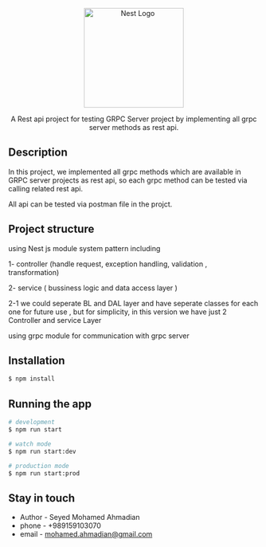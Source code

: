<p align="center">
  <a href="http://nestjs.com/" target="blank"><img src="https://nestjs.com/img/logo-small.svg" width="200" alt="Nest Logo" /></a>
</p>

[circleci-image]: https://img.shields.io/circleci/build/github/nestjs/nest/master?token=abc123def456
[circleci-url]: https://circleci.com/gh/nestjs/nest

  <p align="center">
  A Rest api project for testing GRPC Server project by implementing all grpc server methods as rest api.
  </p>

## Description

In this project, we implemented all grpc methods which are available in GRPC server projects as rest api, so each grpc method can be tested via calling related  rest api.

All api can be tested via postman file in the projct.



## Project structure
using Nest js module system pattern including 

 1- controller (handle request, exception handling, validation , transformation)

 2- service ( bussiness logic and data access layer )

 2-1 we could seperate BL and DAL layer and have seperate classes for each one for future use , but for simplicity, in this version we have just 2 Controller and service Layer

using grpc module  for communication with grpc server



## Installation

```bash
$ npm install
```

## Running the app

```bash
# development
$ npm run start

# watch mode
$ npm run start:dev

# production mode
$ npm run start:prod
```

## Stay in touch

- Author - Seyed Mohamed Ahmadian
- phone  - +989159103070
- email  - mohamed.ahmadian@gmail.com

